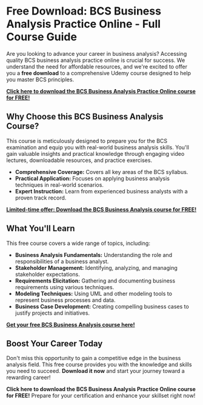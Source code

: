 # Free Download: BCS Business Analysis Practice Online - Full Course Guide

Are you looking to advance your career in business analysis? Accessing quality BCS business analysis practice online is crucial for success. We understand the need for affordable resources, and we're excited to offer you a **free download** to a comprehensive Udemy course designed to help you master BCS principles.

[**Click here to download the BCS Business Analysis Practice Online course for FREE!**](https://udemywork.com/bcs-business-analysis-practice-online)

## Why Choose this BCS Business Analysis Course?

This course is meticulously designed to prepare you for the BCS examination and equip you with real-world business analysis skills. You'll gain valuable insights and practical knowledge through engaging video lectures, downloadable resources, and practice exercises.

*   **Comprehensive Coverage:** Covers all key areas of the BCS syllabus.
*   **Practical Application:** Focuses on applying business analysis techniques in real-world scenarios.
*   **Expert Instruction:** Learn from experienced business analysts with a proven track record.

[**Limited-time offer: Download the BCS Business Analysis course for FREE!**](https://udemywork.com/bcs-business-analysis-practice-online)

## What You'll Learn

This free course covers a wide range of topics, including:

*   **Business Analysis Fundamentals:** Understanding the role and responsibilities of a business analyst.
*   **Stakeholder Management:** Identifying, analyzing, and managing stakeholder expectations.
*   **Requirements Elicitation:** Gathering and documenting business requirements using various techniques.
*   **Modeling Techniques:** Using UML and other modeling tools to represent business processes and data.
*   **Business Case Development:** Creating compelling business cases to justify projects and initiatives.

[**Get your free BCS Business Analysis course here!**](https://udemywork.com/bcs-business-analysis-practice-online)

## Boost Your Career Today

Don't miss this opportunity to gain a competitive edge in the business analysis field. This free course provides you with the knowledge and skills you need to succeed. **Download it now** and start your journey toward a rewarding career!

**Click here to download the BCS Business Analysis Practice Online course for FREE!** Prepare for your certification and enhance your skillset right now!
